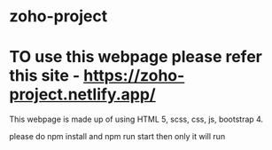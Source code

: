 # zoho-project

# TO use this webpage please refer this site - https://zoho-project.netlify.app/
This webpage is made up of using HTML 5, scss, css, js, bootstrap 4.

please do npm install and npm run start then only it will run 




